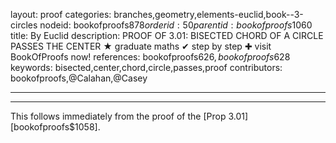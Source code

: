 layout: proof
categories: branches,geometry,elements-euclid,book--3-circles
nodeid: bookofproofs$878
orderid: 50
parentid: bookofproofs$1060
title: By Euclid
description: PROOF OF 3.01: BISECTED CHORD OF A CIRCLE PASSES THE CENTER &#9733; graduate maths &#10004; step by step &#10010; visit BookOfProofs now!
references: bookofproofs$626,bookofproofs$628
keywords: bisected,center,chord,circle,passes,proof
contributors: bookofproofs,@Calahan,@Casey

---


---

This follows immediately from the proof of the [Prop 3.01][bookofproofs$1058].